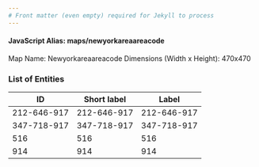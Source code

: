 ```yaml
---
# Front matter (even empty) required for Jekyll to process
---
```


#### JavaScript Alias: maps/newyorkareaareacode

Map Name: Newyorkareaareacode
Dimensions (Width x Height): 470x470





### List of Entities

ID | Short label | Label
---|---|---|
212-646-917|212-646-917|212-646-917
347-718-917|347-718-917|347-718-917
516|516|516
914|914|914

